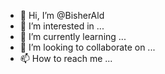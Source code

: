- 👋 Hi, I’m @BisherAld
- 👀 I’m interested in ...
- 🌱 I’m currently learning ...
- 💞️ I’m looking to collaborate on ...
- 📫 How to reach me ...

<!---
BisherAld/BisherAld is a ✨ special ✨ repository because its `README.md` (this file) appears on your GitHub profile.
You can click the Preview link to take a look at your changes.
--->
